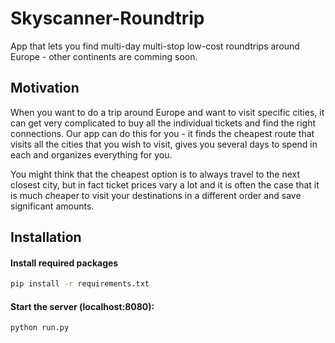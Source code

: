 # Skyscanner-Roundtrip
App that lets you find multi-day multi-stop low-cost roundtrips around Europe - other continents are comming soon.

## Motivation
When you want to do a trip around Europe and want to visit specific cities, it can get very complicated to buy all the individual tickets and find the right connections. Our app can do this for you - it finds the cheapest route that visits all the cities that you wish to visit, gives you several days to spend in each and organizes everything for you. 

You might think that the cheapest option is to always travel to the next closest city, but in fact ticket prices vary a lot and it is often the case that it is much cheaper to visit your destinations in a different order and save significant amounts.

## Installation

#### Install required packages
```sh
pip install -r requirements.txt
```

#### Start the server (localhost:8080):
```sh
python run.py
```

